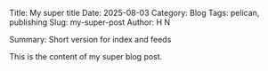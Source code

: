 Title: My super title
Date: 2025-08-03
Category: Blog
Tags: pelican, publishing
Slug: my-super-post
Author: H N

Summary: Short version for index and feeds



This is the content of my super blog post.

